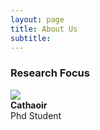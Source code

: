```yaml
---
layout: page
title: About Us
subtitle: 
---
```




### Research Focus

![](https://images.ctfassets.net/hrltx12pl8hq/2TRIFRwcjrTuNprkTQHVxs/088159eb8e811aaac789c24701d7fdb1/LP_image.jpg?fit=fill&w=632&h=354&fm=webp)  
**Cathaoir**  
Phd Student 
